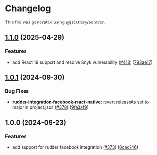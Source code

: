 # Changelog

This file was generated using [@jscutlery/semver](https://github.com/jscutlery/semver).

## [1.1.0](https://github.com/rudderlabs/rudder-sdk-react-native/compare/rudder-integration-facebook-react-native@1.0.1...rudder-integration-facebook-react-native@1.1.0) (2025-04-29)


### Features

* add React 19 support and resolve Snyk vulnerability ([#418](https://github.com/rudderlabs/rudder-sdk-react-native/issues/418)) ([793ae17](https://github.com/rudderlabs/rudder-sdk-react-native/commit/793ae17076d8f69404877eec07fea1b49c3ce304))

## [1.0.1](https://github.com/rudderlabs/rudder-sdk-react-native/compare/rudder-integration-facebook-react-native@1.0.0...rudder-integration-facebook-react-native@1.0.1) (2024-09-30)


### Bug Fixes

* **rudder-integration-facebook-react-native:** revert releaseAs set to major in project.json ([#378](https://github.com/rudderlabs/rudder-sdk-react-native/issues/378)) ([9fa3af9](https://github.com/rudderlabs/rudder-sdk-react-native/commit/9fa3af9527def38333f9877689849c47a56fed3b))

## 1.0.0 (2024-09-23)


### Features

* add support for rudder facebook integration ([#373](https://github.com/rudderlabs/rudder-sdk-react-native/issues/373)) ([8cac746](https://github.com/rudderlabs/rudder-sdk-react-native/commit/8cac746e0f7bdf269323e543d7a24d6e52afa70d))
